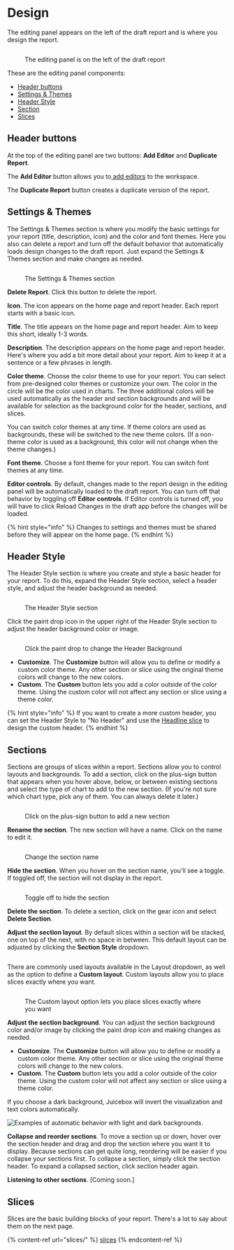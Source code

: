 # Design

The editing panel appears on the left of the draft report and is where you design the report.

<figure><img src="../../.gitbook/assets/image (568).png" alt=""><figcaption><p>The editing panel is on the left of the draft report</p></figcaption></figure>

These are the editing panel components:

* [Header buttons](./#header-buttons)
* [Settings & Themes](./#settings-and-themes)
* [Header Style](./#header-style)
* [Section](./#sections)
* [Slices](./#slices)

## Header buttons

At the top of the editing panel are two buttons: **Add Editor** and **Duplicate Report**.

The **Add Editor** button allows you to[ add editors](../../managing-users/adding-users.md#adding-editors-to-your-workspace) to the workspace.&#x20;

The **Duplicate Report** button creates a duplicate version of the report.&#x20;

## Settings & Themes

The Settings & Themes section is where you modify the basic settings for your report (title, description, icon) and the color and font themes. Here you also can delete a report and turn off the default behavior that automatically loads design changes to the draft report. Just expand the Settings & Themes section and make changes as needed.&#x20;

<figure><img src="../../.gitbook/assets/image (579).png" alt=""><figcaption><p>The Settings &#x26; Themes section</p></figcaption></figure>

**Delete Report**. Click this button to delete the report. &#x20;

**Icon**. The icon appears on the home page and report header. Each report starts with a basic icon.

**Title**. The title appears on the home page and report header. Aim to keep this short, ideally 1-3 words.

**Description**. The description appears on the home page and report header. Here's where you add a bit more detail about your report. Aim to keep it at a sentence or a few phrases in length.

**Color theme**. Choose the color theme to use for your report. You can select from pre-designed color themes or customize your own. The color in the circle will be the color used in charts. The three additional colors will be used automatically as the header and section backgrounds and will be available for selection as the background color for the header, sections, and slices.&#x20;

You can switch color themes at any time. If theme colors are used as backgrounds, these will be switched to the new theme colors. (If a non-theme color is used as a background, this color will not change when the theme changes.)

**Font theme**. Choose a font theme for your report. You can switch font themes at any time.

**Editor controls**. By default, changes made to the report design in the editing panel will be automatically loaded to the draft report. You can turn off that behavior by toggling off **Editor controls**. If Editor controls is turned off, you will have to click Reload Changes in the draft app before the changes will be loaded.&#x20;

{% hint style="info" %}
Changes to settings and themes must be shared before they will appear on the home page.
{% endhint %}

## Header Style

The Header Style section is where you create and style a basic header for your report. To do this, expand the  Header Style section, select a header style, and adjust the header background as needed.&#x20;

<figure><img src="../../.gitbook/assets/image (580).png" alt=""><figcaption><p>The Header Style section</p></figcaption></figure>

Click the paint drop icon in the upper right of the Header Style section to adjust the header background color or image.&#x20;

<figure><img src="../../.gitbook/assets/image (581).png" alt=""><figcaption><p>Click the paint drop to change the Header Background </p></figcaption></figure>

* **Customize**. The **Customize** button will allow you to define or modify a custom color theme. Any other section or slice using the original theme colors will change to the new colors.&#x20;
* **Custom**. The **Custom** button lets you add a color outside of the color theme. Using the custom color will not affect any section or slice using a theme color.&#x20;

{% hint style="info" %}
If you want to create a more custom header, you can set the Header Style to "No Header" and use the [Headline slice](slices/charts/headline.md) to design the custom header.&#x20;
{% endhint %}

## Sections

Sections are groups of slices within a report. Sections allow you to control layouts and backgrounds. To add a section, click on the plus-sign button that appears when you hover above, below, or between existing sections and select the type of chart to add to the new section. (If you're not sure which chart type, pick any of them. You can always delete it later.)

<figure><img src="../../.gitbook/assets/image (582).png" alt=""><figcaption><p>Click on the plus-sign button to add a new section</p></figcaption></figure>

**Rename the section**. The new section will have a name. Click on the name to edit it.&#x20;

<figure><img src="../../.gitbook/assets/image (585).png" alt=""><figcaption><p>Change the section name</p></figcaption></figure>

**Hide the section**. When you hover on the section name, you'll see a toggle. If toggled off, the section will not display in the report.&#x20;

<figure><img src="../../.gitbook/assets/image (586).png" alt=""><figcaption><p>Toggle off to hide the section</p></figcaption></figure>

**Delete the section**. To delete a section, click on the gear icon and select **Delete Section**.&#x20;

**Adjust the section layout**. By default slices within a section will be stacked, one on top of the next, with no space in between. This default layout can be adjusted by clicking the **Section Style** dropdown.&#x20;

<figure><img src="../../.gitbook/assets/image (587).png" alt=""><figcaption></figcaption></figure>

There are commonly used layouts available in the Layout dropdown, as well as the option to define a **Custom layout**. Custom layouts allow you to place slices exactly where you want.&#x20;

<figure><img src="../../.gitbook/assets/image (588).png" alt=""><figcaption><p>The Custom layout option lets you place slices exactly where you want</p></figcaption></figure>

**Adjust the section background**. You can adjust the section background color and/or image by clicking the paint drop icon and making changes as needed.&#x20;

* **Customize**. The **Customize** button will allow you to define or modify a custom color theme. Any other section or slice using the original theme colors will change to the new colors.&#x20;
* **Custom**. The **Custom** button lets you add a color outside of the color theme. Using the custom color will not affect any section or slice using a theme color.&#x20;

If you choose a dark background, Juicebox will invert the visualization and text colors automatically.

![Examples of automatic behavior with light and dark backgrounds.](<../../.gitbook/assets/Light Dark 2048.png>)

**Collapse and reorder sections**. To move a section up or down, hover over the section header and drag and drop the section where you want it to display. Because sections can get quite long, reordering will be easier if you collapse your sections first. To collapse a section, simply click the section header. To expand a collapsed section, click section header again.

**Listening to other sections**. \[Coming soon.]

## Slices

Slices are the basic building blocks of your report. There's a lot to say about them on the next page.&#x20;

{% content-ref url="slices/" %}
[slices](slices/)
{% endcontent-ref %}
